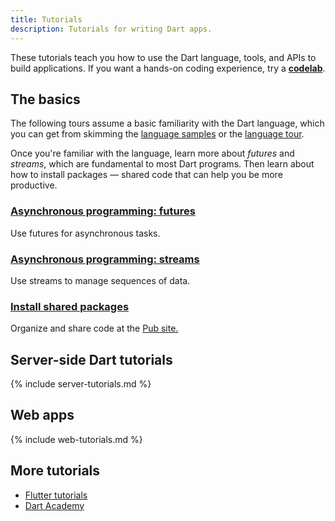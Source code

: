 ```yaml
---
title: Tutorials
description: Tutorials for writing Dart apps.
---
```


These tutorials teach you how to use the Dart
language, tools, and APIs to build applications.
If you want a hands-on coding experience, try a
**[codelab](/codelabs)**.

## The basics

The following tours assume a basic familiarity with the Dart language,
which you can get from skimming the
[language samples](/samples) or the
[language tour](/guides/language/language-tour).

Once you're familiar with the language,
learn more about _futures_ and _streams_,
which are fundamental to most Dart programs.
Then learn about how to install packages —
shared code that can help you be more productive.

<div class="card-grid">
  <div class="card">
    <h3><a href="/tutorials/language/futures">Asynchronous programming:
        futures</a></h3>
    <p>Use futures for asynchronous tasks.</p>
  </div>
  <div class="card">
    <h3><a href="/tutorials/language/streams">Asynchronous programming:
       streams</a></h3>
    <p>Use streams to manage sequences of data.</p>
  </div>
  <div class="card">
    <h3><a href="/tutorials/libraries/shared-pkgs">Install shared packages</a></h3>
    <p>Organize and share code at the
       <a href="{{site.pub}}">Pub site.</a></p>
  </div>
</div>


## Server-side Dart tutorials

{% include server-tutorials.md %}

## Web apps

{% include web-tutorials.md %}

## More tutorials

* [Flutter tutorials](https://flutter.dev/tutorials)
* [Dart Academy](https://dart.academy)

